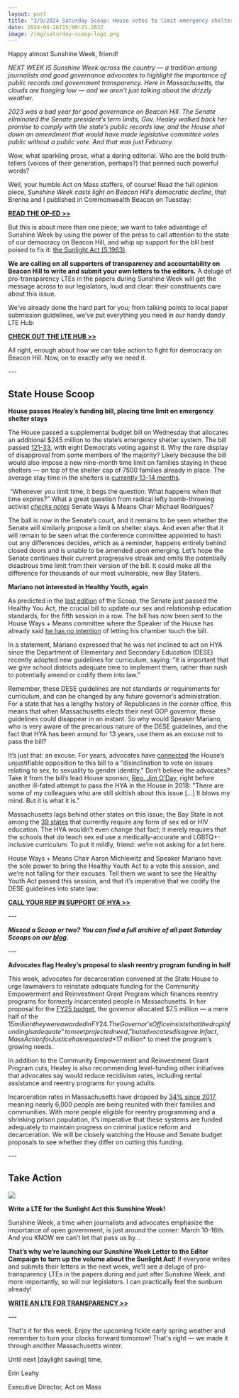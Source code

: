 ```yaml
---
layout: post
title: "3/9/2024 Saturday Scoop: House votes to limit emergency shelter stays "
date: 2024-04-16T15:09:21.263Z
image: /img/saturday-scoop-logo.png
---
```

Happy almost Sunshine Week, friend!

*NEXT WEEK IS Sunshine Week across the country — a tradition among journalists and good governance advocates to highlight the importance of public records and government transparency. Here in Massachusetts, the clouds are hanging low — and we aren’t just talking about the drizzly weather.* 

*2023 was a bad year for good governance on Beacon Hill. The Senate eliminated the Senate president’s term limits, Gov. Healey walked back her promise to comply with the state’s public records law, and the House shot down an amendment that would have made legislative committee votes public without a public vote. And that was just February.*

Wow, what sparkling prose, what a daring editorial. Who are the bold truth-tellers (voices of their generation, perhaps?) that penned such powerful words?

Well, your humble Act on Mass staffers, of course! Read the full opinion piece, *Sunshine Week casts light on Beacon Hill’s democratic decline*, that Brenna and I published in Commonwealth Beacon on Tuesday:

**[READ THE OP-ED >>](https://commonwealthbeacon.org/opinion/sunshine-week-casts-light-on-beacon-hills-democratic-decline/)**

But this is about more than one piece; we want to take advantage of Sunshine Week by using the power of the press to call attention to the state of our democracy on Beacon Hill, and whip up support for the bill best poised to fix it: [the Sunlight Act (S.1963)](https://drive.google.com/file/d/13HwdikNxrzMTUut1ml-rKrzIcHKkLHzU/view?usp=sharing&utm_medium=&emci=707b24a3-8ddd-ee11-85fb-002248223794&emdi=ea000000-0000-0000-0000-000000000001&ceid={{ContactsEmailID}}). 

**We are calling on all supporters of transparency and accountability on Beacon Hill to write and submit your own letters to the editors.** A deluge of pro-transparency LTEs in the papers during Sunshine Week will get the message across to our legislators, loud and clear: their constituents care about this issue.

We’ve already done the hard part for you; from talking points to local paper submission guidelines, we’ve put everything you need in our handy dandy LTE Hub:

**[CHECK OUT THE LTE HUB >>](https://docs.google.com/spreadsheets/d/1SZa89tf-lD15WWiTD50f9wZZ1K5DrXgNsu8JOsWZwps/edit)**

All right, enough about how we can take action to fight for democracy on Beacon Hill. Now, on to exactly why we need it.

\---

## State House Scoop

**House passes Healey’s funding bill, placing time limit on emergency shelter stays**

The House passed a supplemental budget bill on Wednesday that allocates an additional $245 million to the state’s emergency shelter system. The bill passed [121-33](https://drive.google.com/file/d/1gMUsFVJkb4SWZ4XQUb6nYSaJKB8HnDFw/view?usp=drive_link&utm_medium=&emci=707b24a3-8ddd-ee11-85fb-002248223794&emdi=ea000000-0000-0000-0000-000000000001&ceid={{ContactsEmailID}}), with eight Democrats voting against it. Why the rare display of disapproval from some members of the majority? Likely because the bill would also impose a new nine-month time limit on families staying in these shelters — on top of the shelter cap of 7500 families already in place. The average stay time in the shelters is [currently 13-14 months](https://www.yahoo.com/news/proposed-245-million-states-emergency-101752835.html?utm_medium=&emci=707b24a3-8ddd-ee11-85fb-002248223794&emdi=ea000000-0000-0000-0000-000000000001&ceid={{ContactsEmailID}}). 

 “Whenever you limit time, it begs the question: What happens when that time expires?” What a great question from radical lefty bomb-throwing activist *[checks notes](https://www.politico.com/newsletters/massachusetts-playbook/2024/03/07/no-easy-shelter-solutions-00145553?utm_medium=&emci=707b24a3-8ddd-ee11-85fb-002248223794&emdi=ea000000-0000-0000-0000-000000000001&ceid={{ContactsEmailID}})* Senate Ways & Means Chair Michael Rodrigues? 

The ball is now in the Senate’s court, and it remains to be seen whether the Senate will similarly propose a limit on shelter stays. And even after that it will remain to be seen what the conference committee appointed to hash out any differences decides, which as a reminder, happens entirely behind closed doors and is unable to be amended upon emerging. Let’s hope the Senate continues their current progressive streak and omits the potentially disastrous time limit from their version of the bill. It could make all the difference for thousands of our most vulnerable, new Bay Staters.

**Mariano not interested in Healthy Youth, again**

As predicted in the [last edition](https://actonmass.org/post/2024/02/27/1-24-2024-saturday-scoop-healey-proposes-online-lottery-audit-the-legislature-updates?utm_medium=&emci=707b24a3-8ddd-ee11-85fb-002248223794&emdi=ea000000-0000-0000-0000-000000000001&ceid={{ContactsEmailID}}) of the Scoop, the Senate just passed the Healthy You Act, the crucial bill to update our sex and relationship education standards, for the fifth session in a row. The bill has now been sent to the House Ways + Means committee where the Speaker of the House has already said [he has no intention](https://commonwealthbeacon.org/government/state-government/house-looks-poised-to-punt-again-on-sex-ed-bill/?utm_medium=&emci=707b24a3-8ddd-ee11-85fb-002248223794&emdi=ea000000-0000-0000-0000-000000000001&ceid={{ContactsEmailID}}) of letting his chamber touch the bill.

In a statement, Mariano expressed that he was not inclined to act on HYA since the Department of Elementary and Secondary Education (DESE) recently adopted new guidelines for curriculum, saying: “it is important that we give school districts adequate time to implement them, rather than rush to potentially amend or codify them into law.”

Remember, these DESE guidelines are not standards or requirements for curriculum, and can be changed by any future governor’s administration. For a state that has a lengthy history of Republicans in the corner office, this means that when Massachusetts elects their next GOP governor, these guidelines could disappear in an instant. So why would Speaker Mariano, who is very aware of the precarious nature of the DESE guidelines, and the fact that HYA has been around for 13 years, use them as an excuse not to pass the bill?

It’s just that: an excuse. For years, advocates have [connected](https://www.wgbh.org/news/politics/2018-08-08/in-an-eros-infused-society-beacon-hill-is-still-sex-shy?utm_medium=&emci=707b24a3-8ddd-ee11-85fb-002248223794&emdi=ea000000-0000-0000-0000-000000000001&ceid={{ContactsEmailID}}) the House’s unjustifiable opposition to this bill to a "disinclination to vote on issues relating to sex, to sexuality to gender identity." Don’t believe the advocates? Take it from the bill’s lead House sponsor, [Rep. Jim O’Day](https://www.southcoasttoday.com/story/lifestyle/health-fitness/2018/07/19/ma-reps-make-late-session/11449803007/?utm_medium=&emci=707b24a3-8ddd-ee11-85fb-002248223794&emdi=ea000000-0000-0000-0000-000000000001&ceid={{ContactsEmailID}}), right before another ill-fated attempt to pass the HYA in the House in 2018: "There are some of my colleagues who are still skittish about this issue \[...] It blows my mind. But it is what it is."

Massachusetts lags behind other states on this issue; the Bay State is not among the [39 states](<https://www.plannedparenthood.org/learn/for-educators/whats-state-sex-education-us?utm_medium=&emci=707b24a3-8ddd-ee11-85fb-002248223794&emdi=ea000000-0000-0000-0000-000000000001&ceid={{ContactsEmailID}}#:~:text=Federal & State Policy Related to Sex Education&text=Currently, 39 states and the,education and/or HIV education.>) that currently require any form of sex ed or HIV education. The HYA wouldn’t even change that fact; it merely requires that the schools that *do* teach sex ed use a medically-accurate and LGBTQ+-inclusive curriculum. To put it mildly, friend: we’re not asking for a lot here.

House Ways + Means Chair Aaron Michlewitz and Speaker Mariano have the sole power to bring the Healthy Youth Act to a vote this session, and we’re not falling for their excuses. Tell them we want to see the Healthy Youth Act passed this session, and that it’s imperative that we codify the DESE guidelines into state law:

**[CALL YOUR REP IN SUPPORT OF HYA >>](https://malegislature.gov/Search/FindMyLegislator)**

*\---*

***Missed a Scoop or two? You can find a full archive of all past Saturday Scoops on our [blog](https://actonmass.org/blog?utm_medium=&{{{EngagementData}}}&emci=25102f50-235a-ee11-9937-00224832eb73&emdi=ea000000-0000-0000-0000-000000000001&ceid={{ContactsEmailID}}).***

*\---*

**Advocates flag Healey’s proposal to slash reentry program funding in half**

This week, advocates for decarceration convened at the State House to urge lawmakers to reinstate adequate funding for the Community Empowerment and Reinvestment Grant Program which finances reentry programs for formerly incarcerated people in Massachusetts. In her proposal for the [FY25 budget](https://commonwealthbeacon.org/criminal-justice/healey-faces-heat-over-proposed-reentry-cuts/?utm_medium=&emci=707b24a3-8ddd-ee11-85fb-002248223794&emdi=ea000000-0000-0000-0000-000000000001&ceid={{ContactsEmailID}}), the governor allocated $7.5 million — a mere half of the $15 million they were awarded in FY24. The Governor’s Office insists that the drop in funding is adequate “to meet projected need,” but advocates disagree. In fact, MassAction for Justice has requested *$17 million* to meet the program’s growing needs. 

In addition to the Community Empowerment and Reinvestment Grant Program cuts, Healey is also recommending level-funding other initiatives that advocates say would reduce recidivism rates, including rental assistance and reentry programs for young adults.

Incarceration rates in Massachusetts have dropped by [34% since 2017](https://www.statehousenews.com/news/judiciary/reformers-say-justice-reform-progress-imperiled/article_44eaea9c-dc04-11ee-a022-7fc0b383600f.html?utm_medium=&emci=707b24a3-8ddd-ee11-85fb-002248223794&emdi=ea000000-0000-0000-0000-000000000001&ceid={{ContactsEmailID}}), meaning nearly 6,000 people are being reunited with their families and communities. With more people eligible for reentry programming and a shrinking prison population, it’s imperative that these systems are funded adequately to maintain progress on criminal justice reform and decarceration. We will be closely watching the House and Senate budget proposals to see whether they differ on cutting this funding.

\---

## Take Action

![](/img/lte.png)

**Write a LTE for the Sunlight Act this Sunshine Week!**

Sunshine Week, a time when journalists and advocates emphasize the importance of open government, is just around the corner: March 10-16th. And you KNOW we can’t let that pass us by…

**That’s why we’re launching our Sunshine Week Letter to the Editor Campaign to turn up the volume about the Sunlight Act!** If everyone writes and submits their letters in the next week, we’ll see a deluge of pro-transparency LTEs in the papers during and just after Sunshine Week, and more importantly, so will our legislators. I can practically feel the sunburn already!

**[WRITE AN LTE FOR TRANSPARENCY >>](https://docs.google.com/spreadsheets/d/1SZa89tf-lD15WWiTD50f9wZZ1K5DrXgNsu8JOsWZwps/edit)**

**\---**

That's it for this week. Enjoy the upcoming fickle early spring weather and remember to turn your clocks forward tomorrow! That's right — we made it through another Massachusetts winter. 

Until next \[daylight saving] time, 

Erin Leahy

Executive Director, Act on Mass
